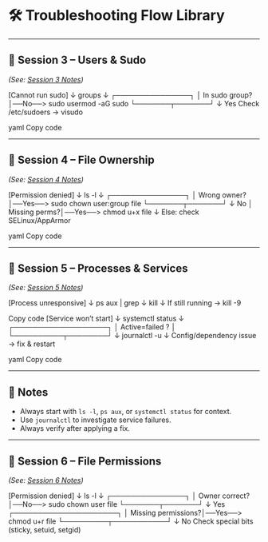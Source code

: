 # 🛠️ Troubleshooting Flow Library  

---

## 🔹 Session 3 – Users & Sudo  
*(See: [Session 3 Notes](session_3.md))*  

[Cannot run sudo]
↓
groups <user>
↓
┌───────────────┐
│ In sudo group?│──No──> sudo usermod -aG sudo <user>
└───────┬───────┘
↓ Yes
Check /etc/sudoers → visudo

yaml
Copy code

---

## 🔹 Session 4 – File Ownership  
*(See: [Session 4 Notes](session_4.md))*  

[Permission denied]
↓
ls -l <file>
↓
┌───────────────┐
│ Wrong owner? │──Yes──> sudo chown user:group file
└───────┬───────┘
↓ No
│ Missing perms?│──Yes──> chmod u+x file
↓
Else: check SELinux/AppArmor

yaml
Copy code

---

## 🔹 Session 5 – Processes & Services  
*(See: [Session 5 Notes](session_5.md))*  

[Process unresponsive]
↓
ps aux | grep <name>
↓
kill <PID>
↓
If still running → kill -9 <PID>

Copy code
[Service won’t start]
↓
systemctl status <service>
↓
┌───────────────────┐
│ Active=failed ? │
└──────────┬────────┘
↓
journalctl -u <service>
↓
Config/dependency issue → fix & restart

yaml
Copy code

---

## 🔹 Notes
- Always start with `ls -l`, `ps aux`, or `systemctl status` for context.  
- Use `journalctl` to investigate service failures.  
- Always verify after applying a fix. 

---

## 🔹 Session 6 – File Permissions  
*(See: [Session 6 Notes](session_6.md))*  

[Permission denied]
↓
ls -l <file>
↓
┌───────────────┐
│ Owner correct?│──No──> sudo chown user file
└───────┬───────┘
↓ Yes
┌─────────────────────┐
│ Missing permissions?│──Yes──> chmod u+r file
└─────────┬───────────┘
↓ No
Check special bits (sticky, setuid, setgid)
